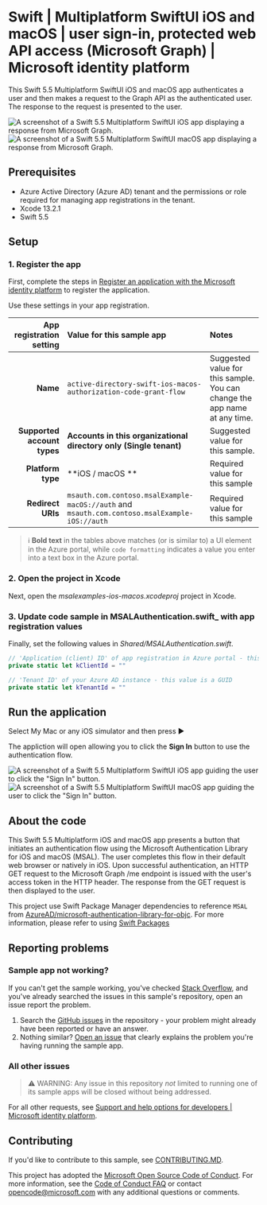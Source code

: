 <!-- Keeping yaml frontmatter commented out for now
---
# Metadata required by https://docs.microsoft.com/samples/browse/
# Metadata properties: https://review.docs.microsoft.com/help/contribute/samples/process/onboarding?branch=main#add-metadata-to-readme
languages:
- swift 
page_type: sample
name: "SwiftUI Multiplatform app that makes a request to the Graph API after signing in the user"
description: "This Swift 5.5 Multiplatform SwiftUI iOS and macOS app signs in the user and then makes a request to Microsoft Graph for the user's profile data."
products:
- azure
- azure-active-directory
- ms-graph
urlFragment: ms-identity-docs-code-app-swift-multiplatform
---
-->

# Swift | Multiplatform SwiftUI iOS and macOS | user sign-in, protected web API access (Microsoft Graph) | Microsoft identity platform

<!-- Build badges here
![Build passing.](https://img.shields.io/badge/build-passing-brightgreen.svg) ![Code coverage.](https://img.shields.io/badge/coverage-100%25-brightgreen.svg) ![License.](https://img.shields.io/badge/license-MIT-green.svg)
-->

This Swift 5.5 Multiplatform SwiftUI iOS and macOS app authenticates a user and then makes a request to the Graph API as the authenticated user. The response to the request is presented to the user.

![A screenshot of a Swift 5.5 Multiplatform SwiftUI iOS app displaying a response from Microsoft Graph.](./ios-signout-app.png)
![A screenshot of a Swift 5.5 Multiplatform SwiftUI macOS app displaying a response from Microsoft Graph.](./macos-signout-app.png)

## Prerequisites

- Azure Active Directory (Azure AD) tenant and the permissions or role required for managing app registrations in the tenant.
- Xcode 13.2.1
- Swift 5.5

## Setup

### 1. Register the app

First, complete the steps in [Register an application with the Microsoft identity platform](https://docs.microsoft.com/en-us/azure/active-directory/develop/tutorial-v2-ios#register-your-application) to register the application.

Use these settings in your app registration.

| App registration <br/> setting  | Value for this sample app                                           | Notes                                                                           |
|--------------------------------:|:--------------------------------------------------------------------|:--------------------------------------------------------------------------------|
| **Name**                        | `active-directory-swift-ios-macos-authorization-code-grant-flow`    | Suggested value for this sample. <br/> You can change the app name at any time. |
| **Supported account types**     | **Accounts in this organizational directory only (Single tenant)**  | Suggested value for this sample.                                                |
| **Platform type**               | **iOS / macOS **                                                    | Required value for this sample                                                  |
| **Redirect URIs**               | `msauth.com.contoso.msalExample-macOS://auth` and `msauth.com.contoso.msalExample-iOS://auth` | Required value for this sample                    |

> :information_source: **Bold text** in the tables above matches (or is similar to) a UI element in the Azure portal, while `code formatting` indicates a value you enter into a text box in the Azure portal.

### 2. Open the project in Xcode 

Next, open the _msalexamples-ios-macos.xcodeproj_ project in Xcode.

### 3. Update code sample in MSALAuthentication.swift_ with app registration values

Finally, set the following values in _Shared/MSALAuthentication.swift_.

```swift
// 'Application (client) ID' of app registration in Azure portal - this value is a GUID
private static let kClientId = ""

// 'Tenant ID' of your Azure AD instance - this value is a GUID
private static let kTenantId = ""
```

## Run the application

Select My Mac or any iOS simulator and then press :arrow_forward: 

The appliction will open allowing you to click the **Sign In** button to use the authentication flow.

![A screenshot of a Swift 5.5 Multiplatform SwiftUI iOS app guiding the user to click the "Sign In" button.](./ios-signin-app.png)
![A screenshot of a Swift 5.5 Multiplatform SwiftUI macOS app guiding the user to click the "Sign In" button.](./macos-signin-app.png)

## About the code

This Swift 5.5 Multiplatform iOS and macOS app presents a button that initiates an authentication flow using the Microsoft Authentication Library for iOS and macOS (MSAL). The user completes this flow in their default web browser or natively in iOS. Upon successful authentication, an HTTP GET request to the Microsoft Graph /me endpoint is issued with the user's access token in the HTTP header. The response from the GET request is then displayed to the user.

This project use Swift Package Manager dependencies to reference `MSAL` from [AzureAD/microsoft-authentication-library-for-objc](https://github.com/AzureAD/microsoft-authentication-library-for-objc). For more information, please refer to using [Swift Packages](https://github.com/AzureAD/microsoft-authentication-library-for-objc/tree/3bc25ad3c38c0f0044e3fc624a841ac4789478c0#using-swift-packages)

## Reporting problems

### Sample app not working?

If you can't get the sample working, you've checked [Stack Overflow](http://stackoverflow.com/questions/tagged/msal), and you've already searched the issues in this sample's repository, open an issue report the problem.

1. Search the [GitHub issues](/issues) in the repository - your problem might already have been reported or have an answer.
1. Nothing similar? [Open an issue](/issues/new) that clearly explains the problem you're having running the sample app.

### All other issues

> :warning: WARNING: Any issue in this repository _not_ limited to running one of its sample apps will be closed without being addressed.

For all other requests, see [Support and help options for developers | Microsoft identity platform](https://docs.microsoft.com/azure/active-directory/develop/developer-support-help-options).

## Contributing

If you'd like to contribute to this sample, see [CONTRIBUTING.MD](/CONTRIBUTING.md).

This project has adopted the [Microsoft Open Source Code of Conduct](https://opensource.microsoft.com/codeofconduct/). For more information, see the [Code of Conduct FAQ](https://opensource.microsoft.com/codeofconduct/faq/) or contact [opencode@microsoft.com](mailto:opencode@microsoft.com) with any additional questions or comments.
